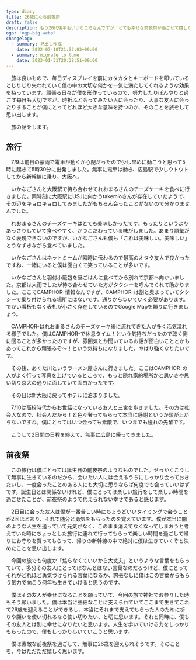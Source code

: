 ```yaml
---
type: diary
title: 26歳になる前夜祭
draft: false
description: もう20代後半もいいところなんですが、とても幸せな前夜祭が過ごせて嬉しかったです。
ogp: 'ogp-big.webp'
changelog:
  - summary: 見出し作成
    date: 2022-07-10T21:52:03+09:00
  - summary: migrate to lume
    date: 2023-01-31T20:38:51+09:00
---
```


　旅は良いもので、毎日ディスプレイを前にカタカタとキーボードを叩いているとじりじり失われていく僕の中の大切な何かを一気に満たしてくれるような効果を持っています。頑張る日々が僕を形作っているので、努力したりぼんやりと過ごす毎日も大切ですが、時折ふと会ってみたい人に会ったり、大事な友人に会ったりすることが僕にとってどれほど大きな意味を持つのか、そのことを旅をして思い出します。

　旅の話をします。

## 旅行

　7/9は前日の豪雨で電車が動くか心配だったので少し早めに動こうと思って5時に起きて5時30分に出発しました。無事に電車は動き、広島駅で少しウトウトしてから新幹線に乗り、大阪へ。

　いかなごさんと大阪駅で待ち合わせてれおまるさんのチーズケーキを食べに行きました。同時刻に大阪駅にUSJに向かうtakemioさんが存在していたようで、その辺をキョロキョロしてみましたがもちろん会ったことがないので分かりませんでした。

　れおまるさんのチーズケーキはとても美味しかったです。もったりというよりあっさりしていて食べやすく、かつこだわっている味がしました。あまり語彙がなく表現できないのですが、いかなごさんも僕も「これは美味しい。美味しい」とうなずきながら食べていました。

　いかなごさんはネットミームが瞬時に伝わるので最高のオタク友人で良かったですね、一緒にいると僕は面白くて笑っていることが多いです。

　いかなごさんと羽付小籠包を昼ごはんに食べてから別れて京都へ向かいました。京都は大雨でしたが待ち合わせていた方がタクシーを呼んでくれて助かりました。ここでCAMPHOR-情報なんですが、CAMPHOR-は割と奥まっていてタクシーで乗り付けられる場所にはないです。通りから歩いていく必要があります。でかい看板もなく表札が小さく存在しているのでGoogle Mapを頼りに行きましょう。

　CAMPHOR-はれおまるさんのチーズケーキ後に流れてきた人が多く活気溢れる様子でした。僕はCAMPHOR-で休息タイム！という気持ちだったので聴く側に回ることが多かったのですが、雰囲気とか聞いているお話が面白いこととかもあってこれから頑張るぞ〜！という気持ちになりました。やはり強くなりたいです。

　その後、あくた川というラーメン屋さんに行きました。ここはCAMPHOR-の人がよく行って写真を上げているところで、もっと隠れ家的場所かと思いきや思い切り京大の通りに面していて面白かったです。

　その日は新大阪に戻ってホテルに泊まりました。

　7/10は高校時代からお世話になっている友人と三宮を歩きました。その方は社会人なので、社会人だから！と色々奢ってもらって本当に感謝というか頭が上がらないですね。僕にとってはいつ会っても素敵で、いつまでも憧れの先輩です。

　こうして2日間の日程を終えて、無事に広島に帰ってきました。

## 前夜祭

　この旅行は僕にとっては誕生日の前夜祭のようなものでした。せっかくこうして無事に生きているのだから、会いたい人には会えるうちにしっかり会っておきたいし、一度会ったことのある人にも大切に思うならば何度でも会っていいはずです。誕生日とは関係ないけれど、僕にとっては楽しい旅行をして楽しい時間を過ごせたことが、前夜祭のようで代えられない幸せであると感じます。

　2日目に会った友人は僕が一番苦しい時にちょうどいいタイミングで会うことが2回ほどあり、それで随分と勇気をもらったのを覚えています。僕が本当に闇のような人生を送っていて元気がなく、このまま消えてなくなってしまおうと考えていた時にちょっとした旅行に連れて行ってもらって楽しい時間を過ごして帰りにお守りを買ってもらって、帰りの新幹線の中で絶対に僕は生きていくぞと決めたことを思い出します。

　今回の旅でも何度か「焦らなくていいから大丈夫」というような言葉をもらっていて、多分その友人にとってはなんとはない言葉なのだろうけど、僕にとってそれがどれほど勇気づけられる言葉になるか、誇張なしに僕はこの言葉からもらう気力で向こう何年も生きていけると思うのです。

　僕はその友人が幸せになることを願っていて、今回の旅で神社でお参りした時もそう願いました。僕は本当に些細なことに支えられていてここまで生きてこれて26歳を迎えることができるし、本当にそれまで支えてもらった人のために祈りや願いを使い切れるなら使い切りたい、と切に思います。それと同時に、僕もその友人とは別に幸せになりたいと思います。人生を歩いていける力をしっかりもらったので、僕もしっかり歩いていこうと思います。

　僕は素敵な前夜祭を過ごして、無事に26歳を迎えられそうです。そのことを、今はただただ嬉しく思います。
